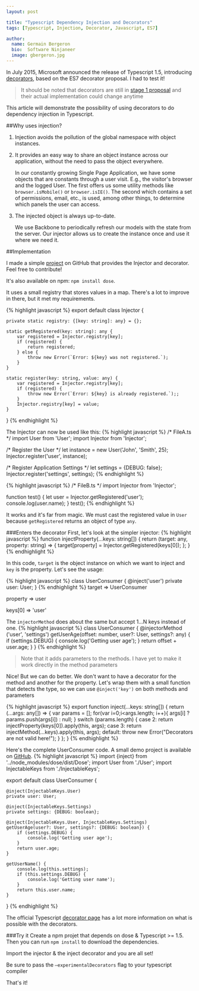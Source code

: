 ```yaml
---
layout: post

title: "Typescript Dependency Injection and Decorators"
tags: [Typescript, Injection, Decorator, Javascript, ES7]

author:
  name: Germain Bergeron
  bio:  Software Ninjaneer
  image: gbergeron.jpg
---
```


In July 2015, Microsoft announced the release of Typescript 1.5, introducing [decorators]( https://github.com/Microsoft/TypeScript/wiki/What's-new-in-TypeScript#decorators), based on the ES7 decorator proposal. I had to test it!

<!-- more -->

>It should be noted that decorators are still in [stage 1 proposal](https://github.com/wycats/javascript-decorators) and their actual implementation could change anytime 

This article will demonstrate the possibility of using decorators to do dependency injection in Typescript.

##Why uses injection?

1.	Injection avoids the pollution of the global namespace with object instances.

2.	It provides an easy way to share an object instance across our application, without the need to pass the object everywhere.
    
    In our constantly growing Single Page Application, we have some objects that are constants through a user visit. E.g., the visitor's browser and the logged User. The first offers us some utility methods like `browser.isMobile()` or `browser.isIE()`. The second which contains a set of permissions, email, etc., is used, among other things, to determine which panels the user can access.

3.	The injected object is always up-to-date.

    We use Backbone to periodically refresh our models with the state from the server. Our injector allows us to create the instance once and use it where we need it.


##Implementation

I made a simple [project]( https://github.com/GermainBergeron/dose) on GitHub that provides the Injector and decorator. Feel free to contribute!
 
It's also available on npm: `npm install dose`.

It uses a small registry that stores values in a map. There's a lot to improve in there, but it met my requirements.

{% highlight javascript %}
export default class Injector {

    private static registry: {[key: string]: any} = {};

    static getRegistered(key: string): any {
        var registered = Injector.registry[key];
        if (registered) {
            return registered;
        } else {
            throw new Error(`Error: ${key} was not registered.`);
        }
    }

    static register(key: string, value: any) {
        var registered = Injector.registry[key];
        if (registered) {
            throw new Error(`Error: ${key} is already registered.`);;
        }
        Injector.registry[key] = value;
    }
}
{% endhighlight %}

The Injector can now be used like this:
{% highlight javascript %}
/* FileA.ts */
import User from 'User';
import Injector from 'Injector';

/* Register the User */
let instance = new User('John', 'Smith', 25);
Injector.register('user', instance);

/* Register Application Settings */
let settings = {DEBUG: false};
Injector.register('settings', settings);
{% endhighlight %}

{% highlight javascript %}
/* FileB.ts */ 
import Injector from 'Injector';

function test() {
    let user = <User>Injector.getRegistered('user');
    console.log(user.name);
}
test();
{% endhighlight %}

It works and it's far from magic. We must cast the registered value in `User` because `getRegistered` returns an object of type `any`.

###Enters the decorator
First, let's look at the simpler injector:
{% highlight javascript %}
function injectProperty(...keys: string[]) {
    return (target: any, property: string) => {
        target[property] = Injector.getRegistered(keys[0]);
    };
}
{% endhighlight %}

In this code, `target` is the object instance on which we want to inject and `key` is the property. Let's see the usage:

{% highlight javascript %}
class UserConsumer {
    @inject('user')
    private user: User;
}
{% endhighlight %}
target => UserConsumer

property => user

keys[0] => 'user'

The `injectorMethod` does about the same but accept 1…N keys instead of one.
{% highlight javascript %}
class UserConsumer {
    @injectorMethod ('user', 'settings')
    getUserAge(offset: number, user?: User, settings?: any) {
        if (settings.DEBUG) {
            console.log('Getting user age');
        }
        return offset + user.age;
    }
}
{% endhighlight %}

>Note that it adds parameters to the methods. I have yet to make it work directly in the method parameters

Nice! But we can do better. We don't want to have a decorator for the method and another for the property. Let's wrap them with a small function that detects the type, so we can use `@inject('key')` on both methods and parameters

{% highlight javascript %}
export function inject(...keys: string[]) {
    return (...args: any[]) => {
        var params = [];
        for(var i=0;i<args.length; i++){
            args[i] ? params.push(args[i]) : null;
        }
        switch (params.length) {
            case 2:
                return injectProperty(keys[0]).apply(this, args);
            case 3:
                return injectMethod(...keys).apply(this, args);
            default:
                throw new Error("Decorators are not valid here!");
        }
    };
}
{% endhighlight %}

Here's the complete UserConsumer code. A small demo project is available on [GitHub](https://github.com/GermainBergeron/injector).
{% highlight javascript %}
import {inject} from '../node_modules/dose/dist/Dose';
import User from './User';
import InjectableKeys from './InjectableKeys';

export default class UserConsumer {

    @inject(InjectableKeys.User)
    private user: User;

    @inject(InjectableKeys.Settings)
    private settings: {DEBUG: boolean};

    @inject(InjectableKeys.User, InjectableKeys.Settings)
    getUserAge(user?: User, settings?: {DEBUG: boolean}) {
        if (settings.DEBUG) {
            console.log('Getting user age');
        }
        return user.age;
    }

    getUserName() {
        console.log(this.settings);
        if (this.settings.DEBUG) {
            console.log('Getting user name');
        }
        return this.user.name;
    }
}
{% endhighlight %}

The official Typescript [decorator page](https://github.com/Microsoft/TypeScript-Handbook/blob/master/pages/Decorators.md) has a lot more information on what is possible with the decorators.

###Try it
Create a npm projet that depends on dose & Typescript >= 1.5. Then you can run `npm install` to download the dependencies. 

Import the injector & the inject decorator and you are all set!

Be sure to pass the `–experimentalDecorators` flag to your typescript compiler 

That's it!